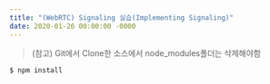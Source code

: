 ```yaml
---
title: "(WebRTC) Signaling 실습(Implementing Signaling)"
date: 2020-01-26 00:00:00 -0000
---
```


> (참고) Git에서 Clone한 소스에서 node_modules폴더는 삭제해야함

```s
$ npm install
```

